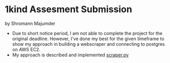 # 1kind Assesment Submission
by Shromann Majumder
- Due to short notice period, I am not able to complete the project for the original deadline. However, I've done my best for the given timeframe to show my approach in building a webscraper and connecting to postgres on AWS EC2. 
- My approach is described and implemented [scraper.py](https://github.com/shromann/1kind/blob/main/scraper.py)
